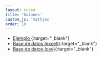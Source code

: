 ```yaml
---
layout: curso
title: 'Guiones'
custom_js: 'mathjax'
order: 10
---
```


- [Ejemplo ](/guiones/01LecturaBaseDeDatos.html){:target="_blank"}
- [Base de datos (excel)](/guiones/HabitosEstudio.xlsx){:target="_blank"}
- [Base de datos (csv)](/guiones/HabitosEstudio.csv){:target="_blank"}



